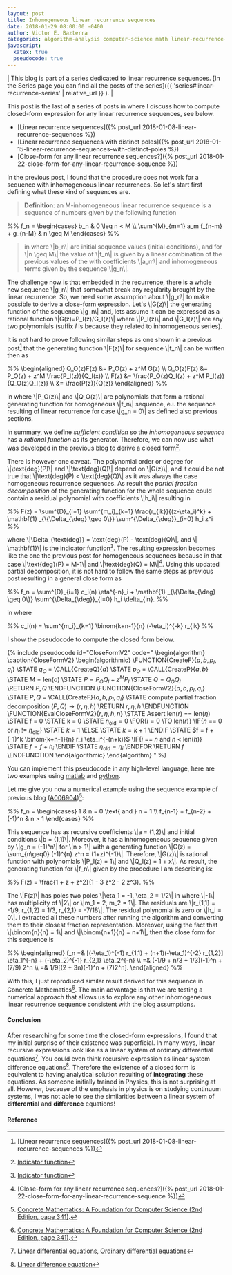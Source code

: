 ```yaml
---
layout: post
title: Inhomogeneous linear recurrence sequences
date: 2018-01-29 08:00:00 -0400
author: Victor E. Bazterra
categories: algorithm-analysis computer-science math linear-recurrence-series
javascript:
  katex: true
  pseudocode: true
---
```


| This blog is part of a series dedicated to linear recurrence sequences. [In the Series page you can find all the posts of the series]({{ 'series#linear-recurrence-series' | relative_url }} ). |

This post is the last of a series of posts in where I discuss how to compute closed-form expression for any linear recurrence sequences, see below.

* [Linear recurrence sequences]({% post_url 2018-01-08-linear-recurrence-sequences %})
* [Linear recurrence sequences with distinct poles]({% post_url 2018-01-15-linear-recurrence-sequences-with-distinct-poles %})
* [Close-form for any linear recurrence sequences?]({% post_url 2018-01-22-close-form-for-any-linear-recurrence-sequence %})

In the previous post, I found that the procedure does not work for a sequence with inhomogeneous linear recurrences. So let's start first defining what these kind of sequences are.

> **Definition**: an M-inhomogeneous linear recurrence sequence is a sequence of numbers given by the following function

<p>%%
f_n = \begin{cases}
b_n & 0 \leq n < M \\
\sum^{M}_{m=1} a_m f_{n-m} + g_{n-M} & n \geq M
\end{cases}
%%</p>

> in where \\|b_n\\| are initial sequence values (initial conditions), and for \\|n \geq M\\| the value of \\|f_n\\| is given by a linear combination of the previous values of the with coefficients \\|a_m\\| and inhomogeneous terms given by the sequence \\|g_n\\|.

The challenge now is that embedded in the recurrence, there is a whole new sequence \\|g_n\\| that somewhat break any regularity brought by the linear recurrence. So, we need some assumption about \\|g_n\\| to make possible to derive a close-form expression. Let's \\|G(z)\\| the generating function of the sequence \\|g_n\\| and, lets assume it can be expressed as a rational function \\|G(z)=P_I(z)/G_I(z)\\| where \\|P_I(z)\\| and \\|G_I(z)\\| are any two polynomials (suffix *I* is because they related to inhomogeneous series).

It is not hard to prove following similar steps as one shown in a previous post[^1] that the generating function \\|F(z)\\| for sequence \\|f_n\\| can be written then as

<p>%%
\begin{aligned}
Q_O(z)F(z) &= P_O(z) + z^M G(z) \\
Q_O(z)F(z) &= P_O(z) + z^M \frac{P_I(z)}{Q_I(x)} \\
      F(z) &= \frac{P_O(z)Q_I(z) + z^M P_I(z)}{Q_O(z)Q_I(z)} \\
           &= \frac{P(z)}{Q(z)}
\end{aligned}
%%</p>

in where \\|P_O(z)\\| and \\|Q_O(z)\\| are polynomials that form a rational generating function for homogeneous \\|f_n\\| sequence, e.i. the sequence resulting of linear recurrence for case \\|g_n = 0\\| as defined also previous sections.

In summary, we define *sufficient condition* so the *inhomogeneous sequence* has a *rational function* as its generator. Therefore, we can now use what was developed in the previous blog to derive a closed form[^2].

There is however one caveat. The polynomial order or degree for \\|\text{deg}(P)\\| and \\|\text{deg}(Q)\\| depend on \\|G(z)\\|, and  it could be not true that \\|\text{deg}(P) < \text{deg}(Q)\\| as it was always the case homogeneous recurrence sequences. As result the *partial fraction decomposition*
of the generating function for the whole sequence could contain a residual polynomial with coefficients \\|h_i\\| resulting in

<p>%%
F(z) = \sum^{D}_{i=1} \sum^{m_i}_{k=1} \frac{r_{ik}}{(z-\eta_i)^k} + \mathbf{1} _{\{\Delta_{\deg} \geq 0\}} \sum^{\Delta_{\deg}}_{i=0} h_i z^i
%%</p>

where \\|\Delta_{\text{deg}} = \text{deg}(P) - \text{deg}(Q)\\|, and \\| \mathbf{1}\\| is the indicator function[^2]. The resulting expression becomes like the one the previous post for homogeneous sequences because in that case \\|\text{deg}(P) = M-1\\| and \\|\text{deg}(Q) = M\\|[^3]. Using this updated partial decomposition, it is not hard to follow the same steps as previous post resulting in a general close form as

<p>%%
f_n = \sum^{D}_{i=1} c_i(n) \eta^{-n}_i + \mathbf{1} _{\{\Delta_{\deg} \geq 0\}} \sum^{\Delta_{\deg}}_{i=0} h_i \delta_{in}.
%%</p>

in where

<p>%%
c_i(n) = \sum^{m_i}_{k=1} \binom{k+n-1}{n} (-\eta_i)^{-k} r_{ik}
%%</p>

I show the pseudocode to compute the closed form below.

{% include pseudocode id="CloseFormV2" code="
\begin{algorithm}
\caption{CloseFormV2}
\begin{algorithmic}
\FUNCTION{CreateF}{$a,b,p_I,q_I$}
    \STATE $q_O$ = \CALL{CreateQ}{$a$}
    \STATE $p_O$ = \CALL{CreateP}{$a,b$}
    \STATE $M = \text{len}(a)$
    \STATE $P = P_O Q_I + z^M P_I$
    \STATE $Q = Q_O Q_I$    
    \RETURN $P,Q$
\ENDFUNCTION
\FUNCTION{CloseFormV2}{$a,b,p_I,q_I$}
    \STATE $P,Q$ = \CALL{CreateF}{$a,b,p_I,q_I$}
    \STATE compute partial fraction decomposition $(P,Q) \rightarrow (r, \eta, h)$
    \RETURN $r, \eta, h$
\ENDFUNCTION
\FUNCTION{EvalCloseFormV2}{$r, \eta, h, n$}
    \STATE Assert len($r$) == len($\eta$)
    \STATE f = 0
    \STATE k = 0
    \STATE $\eta_{\text{old}} = 0$
    \FOR{$i = 0$ \TO len($r$)}
        \IF{$n$ == $0$ or $\eta_i$ != $\eta_{\text{old}}$}
            \STATE $k = 1$
        \ELSE
            \STATE $k = k + 1$
        \ENDIF
        \STATE $f = f + (-1)^k \binom{k+n-1}{n} r_i \eta_i^{-(n+k)}$
        \IF{$i$ == $n$ and $n$ < $\text{len}(h)$}        
            \STATE $f = f + h_i$
        \ENDIF
        \STATE $\eta_{\text{old}} = \eta_i$
    \ENDFOR
    \RETURN $f$
\ENDFUNCTION
\end{algorithmic}
\end{algorithm}
" %}

You can implement this pseudocode in any high-level language, here are two examples using [matlab](https://github.com/baites/examples/blob/master/algorithms/matlab/GeneralLinearRecurrenceCloseForm.m) and [python](https://github.com/baites/examples/blob/master/algorithms/python/GeneralLinearRecurrenceCloseForm.py).

Let me give you now a numerical example using the sequence example of previous blog ([A006904](https://oeis.org/A006904))[^4]:

<p>%%
f_n = \begin{cases}
1 & n = 0 \text{ and } n = 1 \\
f_{n-1} + f_{n-2} + (-1)^n & n > 1
\end{cases}
%%</p>

This sequence has as recursive coefficients \\|a = (1,2)\\| and initial conditions \\|b = (1,1)\\|. Moreover, it has a inhomogeneous sequence given by \\|g_n = (-1)^n\\| for \\|n > 1\\| with a generating function \\|G(z) = \sum_{n\geq0} (-1)^{n} z^n = (1+z)^{-1}\\|. Therefore, \\|G(z)\\| is rational function with polynomials \\|P_I(z) = 1\\| and \\|Q_I(z) = 1 + x\\|. As result, the generating function for \\|f_n\\| given by the procedure I am describing is:

<p>%%
F(z) = \frac{1 + z + z^2}{1 - 3 z^2 - 2 z^3}.
%%</p>

The \\|F(z)\\| has poles two poles \\|\eta_1 = -1, \eta_2 = 1/2\\| in where \\|-1\\| has multiplicity of \\|2\\| or \\|m_1 = 2, m_2 = 1\\|. The residuals are \\|r_{1,1} = -1/9, r_{1,2} = 1/3, r_{2,1} = -7/18\\|. The residual polynomial is zero or \\|h_i = 0\\|. I extracted all these numbers after running the algorithm and converting them to their closest fraction representation. Moreover, using the fact that \\|\binom{n}{n} = 1\\| and \\|\binom{n+1}{n} = n+1\\|, then the close form for this sequence is

<p>%%
\begin{aligned}
f_n =& [(-\eta_1)^{-1} r_{1,1} + (n+1)(-\eta_1)^{-2} r_{1,2}] \eta_1^{-n} + (-\eta_2)^{-1} r_{2,1} \eta_2^{-n} \\
    =& (-1/9 + n/3 + 1/3)(-1)^n + (7/9) 2^n \\
    =& 1/9[(2 + 3n)(-1)^n + (7)2^n].
\end{aligned}
%%</p>

With this, I just reproduced similar result derived for this sequence in Concrete Mathematics[^4]. The main advantage is that we are testing a numerical approach that allows us to explore any other inhomogeneous linear recurrence sequence consistent with the blog assumptions.

#### Conclusion ####

After researching for some time the closed-form expressions, I found that my initial surprise of their existence was superficial. In many ways, linear recursive expressions look like as a linear system of ordinary differential equations[^5]. You could even think recursive expression as linear system difference equations[^6]. Therefore the existence of a closed form is equivalent to having analytical solution resulting of **integrating** these equations. As someone initially trained in Physics, this is not surprising at all. However, because of the emphasis in physics is on studying continuum systems, I was not able to see the similarities between a linear system of **differential** and **difference** equations!

#### Reference ####

[^1]: [Linear recurrence sequences]({% post_url 2018-01-08-linear-recurrence-sequences %})
[^2]: [Indicator function](https://en.wikipedia.org/wiki/Indicator_function)
[^3]: [Close-form for any linear recurrence sequences?]({% post_url 2018-01-22-close-form-for-any-linear-recurrence-sequence %})
[^4]: [Concrete Mathematics: A Foundation for Computer Science (2nd Edition, page 341)](https://www.amazon.com/Concrete-Mathematics-Foundation-Computer-Science/dp/0201558025).
[^5]: [Linear differential equations](https://en.wikipedia.org/wiki/Linear_differential_equation), [Ordinary differential equations](https://en.wikipedia.org/wiki/Ordinary_differential_equation)
[^6]: [Linear difference equation](https://en.wikipedia.org/wiki/Linear_difference_equation)
